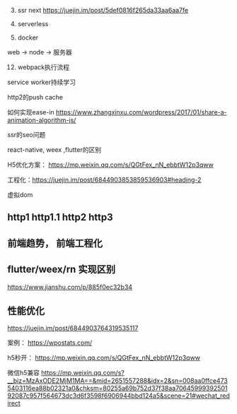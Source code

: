 3. ssr next https://juejin.im/post/5def0816f265da33aa6aa7fe

6. serverless

7. docker
 

web -> node -> 服务器


12. webpack执行流程

service worker持续学习

http2的push cache 

如何实现ease-in
https://www.zhangxinxu.com/wordpress/2017/01/share-a-animation-algorithm-js/

ssr的seo问题

react-native, weex ,flutter的区别


H5优化方案： https://mp.weixin.qq.com/s/QGtFex_nN_ebbtW12p3qww


工程化：https://juejin.im/post/6844903853859536903#heading-2

虚拟dom


## http1 http1.1 http2 http3

## 前端趋势， 前端工程化

## flutter/weex/rn 实现区别
https://www.jianshu.com/p/885f0ec32b34



## 性能优化
https://juejin.im/post/6844903764319535117

案例：
https://wpostats.com/ 

h5秒开：
https://mp.weixin.qq.com/s/QGtFex_nN_ebbtW12p3qww

微信h5兼容
https://mp.weixin.qq.com/s?__biz=MzAxODE2MjM1MA==&mid=2651557288&idx=2&sn=008aa0ffce4735403116ea88b02321a0&chksm=80255a69b752d37f38aa7064599939250192087c957f564673dc3d6f3598f6906944bbd124a5&scene=21#wechat_redirect

 